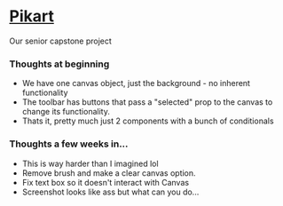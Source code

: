 # [Pikart](https://pikart-kappa.vercel.app/)
Our senior capstone project


### Thoughts at beginning
- We have one canvas object, just the background - no inherent functionality
- The toolbar has buttons that pass a "selected" prop to the canvas to change its functionality. 
- Thats it, pretty much just 2 components with a bunch of conditionals


### Thoughts a few weeks in...
- This is way harder than I imagined lol
- Remove brush and make a clear canvas option.
- Fix text box so it doesn't interact with Canvas
- Screenshot looks like ass but what can you do...